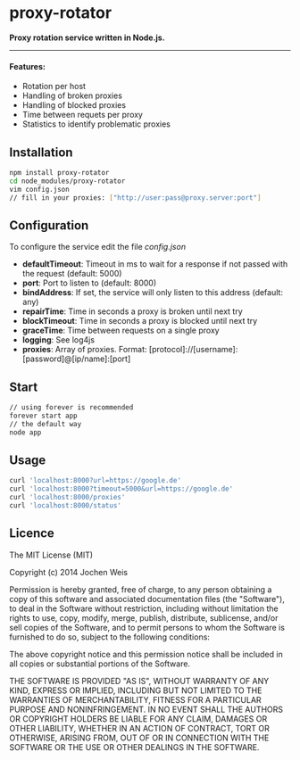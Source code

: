 # proxy-rotator

**Proxy rotation service written in Node.js.**

----------

#### Features:

 - Rotation per host
 - Handling of broken proxies
 - Handling of blocked proxies
 - Time between requets per proxy
 - Statistics to identify problematic proxies

## Installation
```bash
npm install proxy-rotator
cd node_modules/proxy-rotator
vim config.json
// fill in your proxies: ["http://user:pass@proxy.server:port"]
```

## Configuration
To configure the service edit the file *config.json*

- **defaultTimeout**: Timeout in ms to wait for a response if not passed with the request (default: 5000)
- **port**: Port to listen to (default: 8000)
- **bindAddress**: If set, the service will only listen to this address (default: any)
- **repairTime**: Time in seconds a proxy is broken until next try
- **blockTimeout**: Time in seconds a proxy is blocked until next try
- **graceTime**: Time between requests on a single proxy
- **logging**: See log4js
- **proxies**: Array of proxies. Format: [protocol]://[username]:[password]@[ip/name]:[port] 

## Start
```bash
// using forever is recommended
forever start app
// the default way
node app
```

## Usage
```bash
curl 'localhost:8000?url=https://google.de'
curl 'localhost:8000?timeout=5000&url=https://google.de'
curl 'localhost:8000/proxies'
curl 'localhost:8000/status'
```
    
## Licence
The MIT License (MIT)

Copyright (c) 2014 Jochen Weis

Permission is hereby granted, free of charge, to any person obtaining a copy
of this software and associated documentation files (the "Software"), to deal
in the Software without restriction, including without limitation the rights
to use, copy, modify, merge, publish, distribute, sublicense, and/or sell
copies of the Software, and to permit persons to whom the Software is
furnished to do so, subject to the following conditions:

The above copyright notice and this permission notice shall be included in
all copies or substantial portions of the Software.

THE SOFTWARE IS PROVIDED "AS IS", WITHOUT WARRANTY OF ANY KIND, EXPRESS OR
IMPLIED, INCLUDING BUT NOT LIMITED TO THE WARRANTIES OF MERCHANTABILITY,
FITNESS FOR A PARTICULAR PURPOSE AND NONINFRINGEMENT. IN NO EVENT SHALL THE
AUTHORS OR COPYRIGHT HOLDERS BE LIABLE FOR ANY CLAIM, DAMAGES OR OTHER
LIABILITY, WHETHER IN AN ACTION OF CONTRACT, TORT OR OTHERWISE, ARISING FROM,
OUT OF OR IN CONNECTION WITH THE SOFTWARE OR THE USE OR OTHER DEALINGS IN
THE SOFTWARE.
